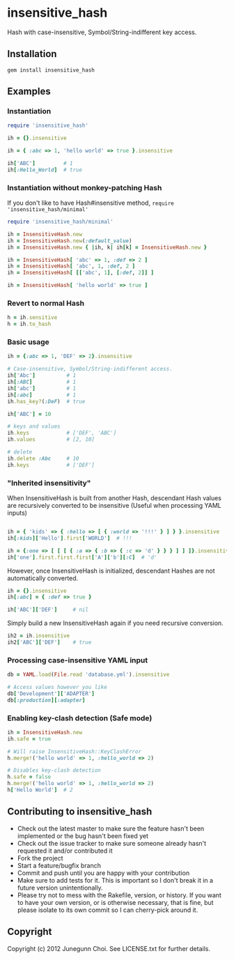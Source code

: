 insensitive_hash
================
Hash with case-insensitive, Symbol/String-indifferent key access.

Installation
------------
```
gem install insensitive_hash
```

Examples
--------

### Instantiation

```ruby
require 'insensitive_hash'

ih = {}.insensitive

ih = { :abc => 1, 'hello world' => true }.insensitive

ih['ABC']         # 1
ih[:Hello_World]  # true
```

### Instantiation without monkey-patching Hash

If you don't like to have Hash#insensitive method, `require 'insensitive_hash/minimal'`

```ruby
require 'insensitive_hash/minimal'

ih = InsensitiveHash.new
ih = InsensitiveHash.new(:default_value)
ih = InsensitiveHash.new { |ih, k| ih[k] = InsensitiveHash.new }

ih = InsensitiveHash[ 'abc' => 1, :def => 2 ]
ih = InsensitiveHash[ 'abc', 1, :def, 2 ]
ih = InsensitiveHash[ [['abc', 1], [:def, 2]] ]

ih = InsensitiveHash[ 'hello world' => true ]
```

### Revert to normal Hash

```ruby
h = ih.sensitive
h = ih.to_hash
```

### Basic usage
```ruby
ih = {:abc => 1, 'DEF' => 2}.insensitive

# Case-insensitive, Symbol/String-indifferent access.
ih['Abc']          # 1
ih[:ABC]           # 1
ih['abc']          # 1
ih[:abc]           # 1
ih.has_key?(:DeF)  # true

ih['ABC'] = 10

# keys and values
ih.keys            # ['DEF', 'ABC']
ih.values          # [2, 10]

# delete
ih.delete :Abc     # 10
ih.keys            # ['DEF']
```

### "Inherited insensitivity"

When InsensitiveHash is built from another Hash,
descendant Hash values are recursively converted to be insensitive
(Useful when processing YAML inputs)

```ruby

ih = { 'kids' => { :hello => [ { :world => '!!!' } ] } }.insensitive
ih[:kids]['Hello'].first['WORLD']  # !!!

ih = {:one => [ [ [ { :a => { :b => { :c => 'd' } } } ] ] ]}.insensitive
ih['one'].first.first.first['A']['b'][:C]  # 'd'
```

However, once InsensitiveHash is initialized,
descendant Hashes are not automatically converted.

```ruby
ih = {}.insensitive
ih[:abc] = { :def => true }

ih['ABC']['DEF']     # nil
```

Simply build a new InsensitiveHash again if you need recursive conversion.

```ruby
ih2 = ih.insensitive
ih2['ABC']['DEF']    # true
```

### Processing case-insensitive YAML input
```ruby
db = YAML.load(File.read 'database.yml').insensitive

# Access values however you like
db['Development']['ADAPTER']
db[:production][:adapter]
```

### Enabling key-clash detection (Safe mode)
```ruby
ih = InsensitiveHash.new
ih.safe = true

# Will raise InsensitiveHash::KeyClashError
h.merge!('hello world' => 1, :hello_world => 2)

# Disables key-clash detection
h.safe = false
h.merge!('hello world' => 1, :hello_world => 2)
h['Hello World']  # 2
```

## Contributing to insensitive_hash
 
* Check out the latest master to make sure the feature hasn't been implemented or the bug hasn't been fixed yet
* Check out the issue tracker to make sure someone already hasn't requested it and/or contributed it
* Fork the project
* Start a feature/bugfix branch
* Commit and push until you are happy with your contribution
* Make sure to add tests for it. This is important so I don't break it in a future version unintentionally.
* Please try not to mess with the Rakefile, version, or history. If you want to have your own version, or is otherwise necessary, that is fine, but please isolate to its own commit so I can cherry-pick around it.

## Copyright

Copyright (c) 2012 Junegunn Choi. See LICENSE.txt for
further details.

